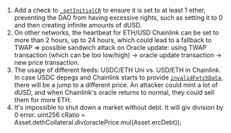 1. Add a check to [`_setInitialCR`](https://github.com/code-423n4/2024-03-dittoeth/blob/91faf46078bb6fe8ce9f55bcb717e5d2d302d22e/contracts/facets/OwnerFacet.sol#L238) to ensure it is set to at least 1 ether, preventing the DAO from having excessive rights, such as setting it to 0 and then creating infinite amounts of dUSD.
2. On other networks, the heartbeat for ETH/USD Chainlink can be set to more than 2 hours, up to 24 hours, which could lead to a fallback to TWAP => possible sandwich attack on Oracle update: using TWAP transaction (which can be too low/high) -> oracle update transaction -> new price transaction.
3. The usage of different feeds: USDC/ETH Uni vs. USD/ETH in Chainlink. In case USDC depegs and Chainlink starts to provide [`invalidFetchData`](https://github.com/code-423n4/2024-03-dittoeth/blob/91faf46078bb6fe8ce9f55bcb717e5d2d302d22e/contracts/libraries/LibOracle.sol#L76-L77), there will be a jump to a different price. An attacker could mint a lot of dUSD, and when Chainlink's oracle returns to normal, they could sell them for more ETH.
4. It's impossible to shut down a market without debt. It will giv division by 0 error.
   uint256 cRatio = Asset.dethCollateral.div(oraclePrice.mul(Asset.ercDebt));